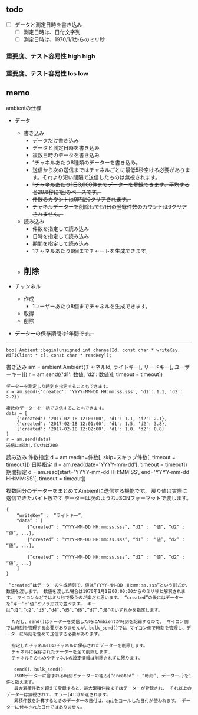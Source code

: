 ## todo
- [ ] データと測定日時を書き込み
  - [ ] 測定日時は、日付文字列
  - [ ] 測定日時は、1970/1/1からのミリ秒

### 重要度、テスト容易性 high high


### 重要度、テスト容易性 los low


## memo
ambientの仕様
- データ
  - 書き込み
    - データだけ書き込み
    - データと測定日時を書き込み
    - 複数日時のデータを書き込み
    - 1チャネルあたり8種類のデーターを書き込み。
    - 送信から次の送信まではチャネルごとに最低5秒空ける必要があります。それより短い間隔で送信したものは無視されます。
    - ~~1チャネルあたり1日3,000件までデーターを登録できます。平均すると28.8秒に1回のペースです。~~
    - ~~件数のカウントは0時に0クリアされます。~~
    - ~~チャネルデーターを削除しても1日の登録件数のカウントは0クリアされません。~~
  - 読み込み
    - 件数を指定して読み込み
    - 日時を指定して読み込み
    - 期間を指定して読み込み
    - 1チャネルあたり8個までチャートを生成できます。
  - 削除
    - 
- チャンネル
  - 作成
    - 1ユーザーあたり8個までチャネルを生成できます。
  - 取得
  - 削除

- ~~データーの保存期間は1年間です。~~
  

****************************************************************************************

    bool Ambient::begin(unsigned int channelId, const char * writeKey, WiFiClient * c[, const char * readKey]);
書き込み
    am = ambient.Ambient(チャネルId, ライトキー[, リードキー[, ユーザーキー]])
    r = am.send({'d1': 数値, 'd2': 数値}[, timeout = timeout])

    データーを測定した時刻を指定することもできます。
    r = am.send({'created': 'YYYY-MM-DD HH:mm:ss.sss', 'd1': 1.1, 'd2': 2.2})

    複数のデーターを一括で送信することもできます。
    data = [
        {'created': '2017-02-18 12:00:00', 'd1': 1.1, 'd2': 2.1},
        {'created': '2017-02-18 12:01:00', 'd1': 1.5, 'd2': 3.8},
        {'created': '2017-02-18 12:02:00', 'd1': 1.0, 'd2': 0.8}
    ]
    r = am.send(data)
    送信に成功していれば200
読み込み
    件数指定
    d = am.read(n=件数[, skip=スキップ件数[, timeout = timeout]])
    日時指定
    d = am.read(date='YYYY-mm-dd'[, timeout = timeout])
    期間指定
    d = am.read(start='YYYY-mm-dd HH:MM:SS', end='YYYY-mm-dd HH:MM:SS'[, timeout = timeout])



複数回分のデーターをまとめてAmbientに送信する機能です。
 戻り値は実際に送信できたバイト数です
   データーは次のようなJSONフォーマットで渡します。

    {
        “writeKey” :  “ライトキー”,
        “data” : [
            {“created” : “YYYY-MM-DD HH:mm:ss.sss”, “d1” :  “値”, “d2” :  “値”, ...},
            {“created” : “YYYY-MM-DD HH:mm:ss.sss”, “d1” :  “値”, “d2” :  “値”, ...},
            ...
            {“created” : “YYYY-MM-DD HH:mm:ss.sss”, “d1” :  “値”, “d2” :  “値”, ...}
        ]
    }

     “created”はデーターの生成時刻で、値は“YYYY-MM-DD HH:mm:ss.sss”という形式か、 数値を渡します。 数値を渡した場合は1970年1月1日00:00:00からのミリ秒と解釈されます。 マイコンなどではミリ秒で扱うのが楽だと思います。 “created”の後にはデーターを”キー”:”値”という形式で並べます。 キーは”d1″、”d2″、”d3″、”d4″、”d5″、”d6″、”d7″、”d8″のいずれかを指定します。

      ただし、send()はデーターを受信した時にAmbientが時刻を記録するので、 マイコン側では時刻を管理する必要がありませんが、bulk_send()では マイコン側で時刻を管理し、データーに時刻を含めて送信する必要があります。

      指定したチャネルIDのチャネルに保存されたデーターを削除します。
      チャネルに保存されたデーターを全て削除します.
      チャネルそのものやチャネルの設定情報は削除されずに残ります。

       send()、bulk_send()
       JSONデーターに含まれる時刻とデーターの組み{“created” : “時刻”, データー…}を1件と数えます。
       最大累積件数を超えて登録すると、最大累積件数まではデーターが登録され、 それ以上のデーターは無視されて、エラー(413)が返されます。
       累積件数を計算するときのデーターの日付は、apiをコールした日付が使われます。 データーに付与された日付ではありません。
